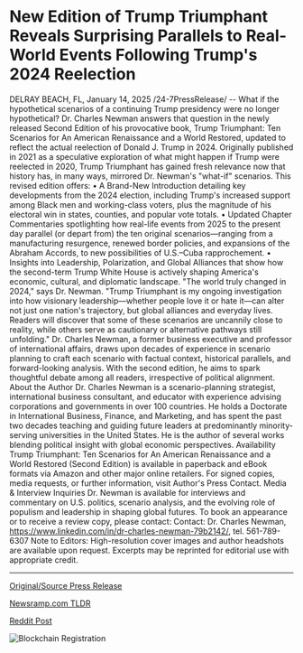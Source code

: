 # New Edition of Trump Triumphant Reveals Surprising Parallels to Real-World Events Following Trump's 2024 Reelection

DELRAY BEACH, FL, January 14, 2025 /24-7PressRelease/ -- What if the hypothetical scenarios of a continuing Trump presidency were no longer hypothetical? Dr. Charles Newman answers that question in the newly released Second Edition of his provocative book, Trump Triumphant: Ten Scenarios for An American Renaissance and a World Restored, updated to reflect the actual reelection of Donald J. Trump in 2024.  Originally published in 2021 as a speculative exploration of what might happen if Trump were reelected in 2020, Trump Triumphant has gained fresh relevance now that history has, in many ways, mirrored Dr. Newman's "what-if" scenarios. This revised edition offers:  •	A Brand-New Introduction detailing key developments from the 2024 election, including Trump's increased support among Black men and working-class voters, plus the magnitude of his electoral win in states, counties, and popular vote totals. •	Updated Chapter Commentaries spotlighting how real-life events from 2025 to the present day parallel (or depart from) the ten original scenarios—ranging from a manufacturing resurgence, renewed border policies, and expansions of the Abraham Accords, to new possibilities of U.S.–Cuba rapprochement. •	Insights into Leadership, Polarization, and Global Alliances that show how the second-term Trump White House is actively shaping America's economic, cultural, and diplomatic landscape.  "The world truly changed in 2024," says Dr. Newman. "Trump Triumphant is my ongoing investigation into how visionary leadership—whether people love it or hate it—can alter not just one nation's trajectory, but global alliances and everyday lives. Readers will discover that some of these scenarios are uncannily close to reality, while others serve as cautionary or alternative pathways still unfolding."  Dr. Charles Newman, a former business executive and professor of international affairs, draws upon decades of experience in scenario planning to craft each scenario with factual context, historical parallels, and forward-looking analysis. With the second edition, he aims to spark thoughtful debate among all readers, irrespective of political alignment.  About the Author Dr. Charles Newman is a scenario-planning strategist, international business consultant, and educator with experience advising corporations and governments in over 100 countries. He holds a Doctorate in International Business, Finance, and Marketing, and has spent the past two decades teaching and guiding future leaders at predominantly minority-serving universities in the United States. He is the author of several works blending political insight with global economic perspectives.  Availability Trump Triumphant: Ten Scenarios for An American Renaissance and a World Restored (Second Edition) is available in paperback and eBook formats via Amazon and other major online retailers. For signed copies, media requests, or further information, visit Author's Press Contact.  Media & Interview Inquiries Dr. Newman is available for interviews and commentary on U.S. politics, scenario analysis, and the evolving role of populism and leadership in shaping global futures. To book an appearance or to receive a review copy, please contact:  Contact: Dr. Charles Newman, https://www.linkedin.com/in/dr-charles-newman-79b2142/, tel. 561-789-6307  Note to Editors: High-resolution cover images and author headshots are available upon request. Excerpts may be reprinted for editorial use with appropriate credit. 

---

[Original/Source Press Release](https://www.24-7pressrelease.com/press-release/517854/new-edition-of-trump-triumphant-reveals-surprising-parallels-to-real-world-events-following-trumps-2024-reelection)
                    

[Newsramp.com TLDR](https://newsramp.com/curated-news/new-edition-of-trump-triumphant-explores-scenarios-of-post-reelection-presidency/33e1bcc7bca623697a0e4391eccee696) 

 



[Reddit Post](https://www.reddit.com/r/BookNews/comments/1i11fzm/new_edition_of_trump_triumphant_explores/) 



![Blockchain Registration](https://cdn.newsramp.app/24-7PressRelease/qrcode/251/14/pondFhel.webp)